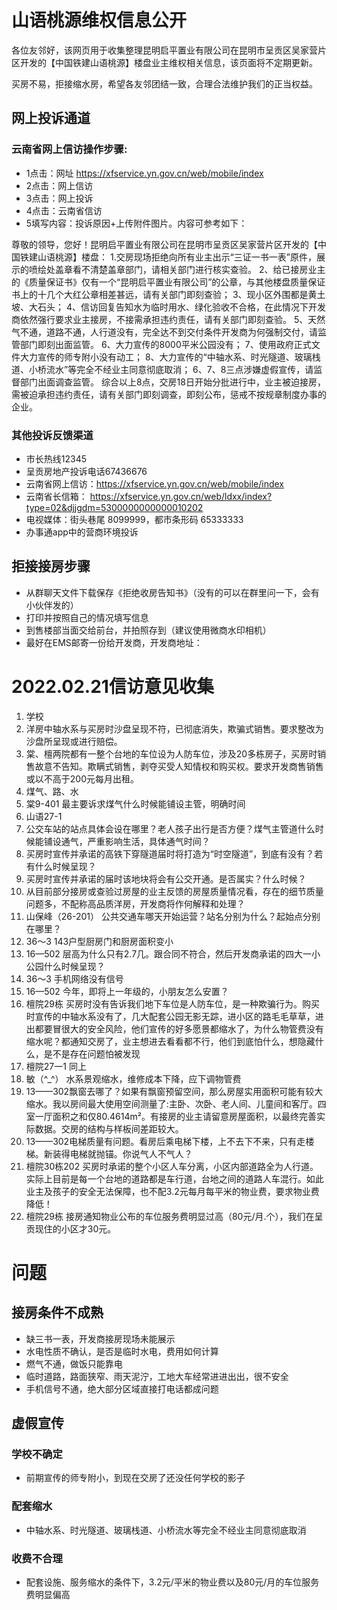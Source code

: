 # 山语桃源维权信息公开

各位友邻好，该网页用于收集整理昆明启平置业有限公司在昆明市呈贡区吴家营片区开发的【中国铁建山语桃源】楼盘业主维权相关信息，该页面将不定期更新。

买房不易，拒接缩水房，希望各友邻团结一致，合理合法维护我们的正当权益。

## 网上投诉通道

### 云南省网上信访操作步骤:
* 1点击：网址 https://xfservice.yn.gov.cn/web/mobile/index
* 2点击：网上信访
* 3点击：网上投诉
* 4点击：云南省信访
* 5填写内容：投诉原因+上传附件图片。内容可参考如下：

尊敬的领导，您好！昆明启平置业有限公司在昆明市呈贡区吴家营片区开发的【中国铁建山语桃源】楼盘：
1.交房现场拒绝向所有业主出示“三证一书一表”原件，展示的喷绘处盖章看不清楚盖章部门，请相关部门进行核实查验。
2、给已接房业主的《质量保证书》仅有一个“昆明启平置业有限公司”的公章，与其他楼盘质量保证书上的十几个大红公章相差甚远，请有关部门即刻查验；
3、现小区外围都是黄土坡、大石头；
4、信访回复告知水为临时用水、绿化验收不合格，在此情况下开发商依然强行要求业主接房，不接需承担违约责任，请有关部门即刻查验。
5、天然气不通，道路不通，人行道没有，完全达不到交付条件开发商为何强制交付，请监管部门即刻出面监管。
6、大力宣传的8000平米公园没有；
7、使用政府正式文件大力宣传的师专附小没有动工；
8、大力宣传的“中轴水系、时光隧道、玻璃栈道、小桥流水”等完全不经业主同意彻底取消；
6、7、8三点涉嫌虚假宣传，请监督部门出面调查监管。
综合以上8点，交房18日开始分批进行中，业主被迫接房，需被迫承担违约责任，请有关部门即刻调查，即刻公布，惩戒不按规章制度办事的企业。 

### 其他投诉反馈渠道

* 市长热线12345
* 呈贡房地产投诉电话67436676
* 云南省网上信访：https://xfservice.yn.gov.cn/web/mobile/index
* 云南省长信箱： https://xfservice.yn.gov.cn/web/ldxx/index?type=02&djjgdm=5300000000000010202
* 电视媒体：街头巷尾 8099999，都市条形码 65333333
* 办事通app中的营商环境投诉


## 拒接接房步骤

* 从群聊天文件下载保存《拒绝收房告知书》（没有的可以在群里问一下，会有小伙伴发的）
* 打印并按照自己的情况填写信息
* 到售楼部当面交给前台，并拍照存到（建议使用微商水印相机）
* 最好在EMS邮寄一份给开发商，开发商地址：

# 2022.02.21信访意见收集

1. 学校
2. 洋房中轴水系与买房时沙盘呈现不符，已彻底消失，欺骗式销售。要求整改为沙盘所呈现或进行赔偿。
3. 棠、檀两院都有一整个台地的车位设为人防车位，涉及20多栋房子，买房时销售故意不告知。欺瞒式销售，剥夺买受人知情权和购买权。要求开发商售销售或以不高于200元每月出租。
4. 煤气、路、水
5. 棠9-401 最主要诉求煤气什么时候能铺设主管，明确时间
6. 山语27-1
7. 公交车站的站点具体会设在哪里？老人孩子出行是否方便？煤气主管道什么时候能铺设通气，严重影响生活，具体通气时间？
8. 买房时宣传并承诺的高铁下穿隧道届时将打造为“时空隧道”，到底有没有？若有什么时候呈现？
9. 买房时宣传并承诺的届时该地块将会有公交开通。是否属实？什么时候？
10. 从目前部分接房或查验过房屋的业主反馈的房屋质量情况看，存在的细节质量问题多，不配称高品质洋房，开发商将作何解释和处理？
11. 山保峰（26-201） 公共交通车哪天开始运营？站名分别为什么？起始点分别在哪里？
12. 36～3 143户型厨房门和厨房面积变小
13. 16—502 层高为什么只有2.7几。跟合同不符合，然后开发商承诺的四大一小公园什么时候呈现？
14. 36～3 手机网络没有信号
15. 16—502 今年，即将上一年级的，小朋友怎么安置？
16. 檀院29栋    买房时没有告诉我们地下车位是人防车位，是一种欺骗行为。购买时宣传的中轴水系没有了，几大配套公园无影无踪，进小区的路毛毛草草，进出都要冒很大的安全风险，他们宣传的好多愿景都缩水了，为什么物管费没有缩水呢？都通知交房了，业主想进去看看都不行，他们到底怕什么，想隐藏什么，是不是存在问题怕被发现
17. 檀院27一1 同上
18. 敏（^_^） 水系景观缩水，维修成本下降，应下调物管费
19. 13——302飘窗去哪了？如果有飘窗预留空间，那么房屋实用面积可能有较大缩水。我以房间最大使用空间测量了:主卧、次卧、老人间、儿童间和客厅。四室一厅面积之和仅80.4614m²。有接房的业主请留意房屋面积，以最终完善实际数据。交房的结构与样板间差距较大。
20. 13——302电梯质量有问题。看房后乘电梯下楼，上不去下不来，只有走楼梯。新装得电梯就抛锚。你说气人不气人？
21. 檀院30栋202 买房时承诺的整个小区人车分离，小区内部道路全为人行道。实际上目前是每一个台地的道路都是车行道，台地之间的道路人车混行。如此业主及孩子的安全无法保障，也不配3.2元每月每平米的物业费，要求物业费降低！
22. 檀院29栋   接房通知物业公布的车位服务费明显过高（80元/月.个），我们在呈贡现住的小区才30元。


# 问题

## 接房条件不成熟
* 缺三书一表，开发商接房现场未能展示
* 水电性质不确认，是否是临时水电，费用如何计算
* 燃气不通，做饭只能靠电
* 临时道路，路面狭窄、雨天泥泞，工地大车经常进进出出，很不安全
* 手机信号不通，绝大部分区域直接打电话都成问题

## 虚假宣传

### 学校不确定
* 前期宣传的师专附小，到现在交房了还没任何学校的影子

### 配套缩水

* 中轴水系、时光隧道、玻璃栈道、小桥流水等完全不经业主同意彻底取消

### 收费不合理

* 配套设施、服务缩水的条件下，3.2元/平米的物业费以及80元/月的车位服务费明显偏高

